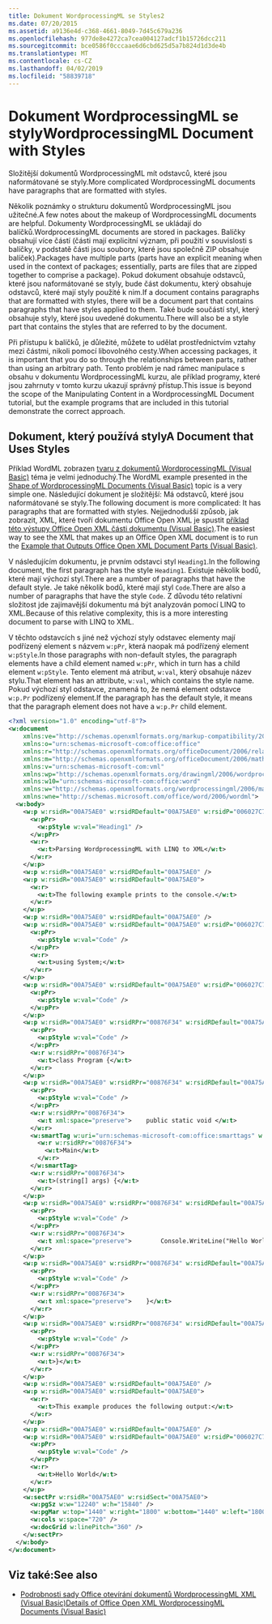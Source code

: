 ```yaml
---
title: Dokument WordprocessingML se Styles2
ms.date: 07/20/2015
ms.assetid: a9136e4d-c368-4661-8049-7d45c679a236
ms.openlocfilehash: 977de8e4272ca7cea004127adcf1b15726dcc211
ms.sourcegitcommit: bce0586f0cccaae6d6cbd625d5a7b824d1d3de4b
ms.translationtype: MT
ms.contentlocale: cs-CZ
ms.lasthandoff: 04/02/2019
ms.locfileid: "58839718"
---
```

# <a name="wordprocessingml-document-with-styles"></a><span data-ttu-id="da3fd-102">Dokument WordprocessingML se styly</span><span class="sxs-lookup"><span data-stu-id="da3fd-102">WordprocessingML Document with Styles</span></span>
<span data-ttu-id="da3fd-103">Složitější dokumentů WordprocessingML mít odstavců, které jsou naformátované se styly.</span><span class="sxs-lookup"><span data-stu-id="da3fd-103">More complicated WordprocessingML documents have paragraphs that are formatted with styles.</span></span>  
  
 <span data-ttu-id="da3fd-104">Několik poznámky o strukturu dokumentů WordprocessingML jsou užitečné.</span><span class="sxs-lookup"><span data-stu-id="da3fd-104">A few notes about the makeup of WordprocessingML documents are helpful.</span></span> <span data-ttu-id="da3fd-105">Dokumenty WordprocessingML se ukládají do balíčků.</span><span class="sxs-lookup"><span data-stu-id="da3fd-105">WordprocessingML documents are stored in packages.</span></span> <span data-ttu-id="da3fd-106">Balíčky obsahují více částí (části mají explicitní význam, při použití v souvislosti s balíčky, v podstatě části jsou soubory, které jsou společně ZIP obsahuje balíček).</span><span class="sxs-lookup"><span data-stu-id="da3fd-106">Packages have multiple parts (parts have an explicit meaning when used in the context of packages; essentially, parts are files that are zipped together to comprise a package).</span></span> <span data-ttu-id="da3fd-107">Pokud dokument obsahuje odstavců, které jsou naformátované se styly, bude část dokumentu, který obsahuje odstavců, které mají styly použité k nim.</span><span class="sxs-lookup"><span data-stu-id="da3fd-107">If a document contains paragraphs that are formatted with styles, there will be a document part that contains paragraphs that have styles applied to them.</span></span> <span data-ttu-id="da3fd-108">Také bude součástí styl, který obsahuje styly, které jsou uvedené dokumentu.</span><span class="sxs-lookup"><span data-stu-id="da3fd-108">There will also be a style part that contains the styles that are referred to by the document.</span></span>  
  
 <span data-ttu-id="da3fd-109">Při přístupu k balíčků, je důležité, můžete to udělat prostřednictvím vztahy mezi částmi, nikoli pomocí libovolného cesty.</span><span class="sxs-lookup"><span data-stu-id="da3fd-109">When accessing packages, it is important that you do so through the relationships between parts, rather than using an arbitrary path.</span></span> <span data-ttu-id="da3fd-110">Tento problém je nad rámec manipulace s obsahu v dokumentu WordprocessingML kurzu, ale příklad programy, které jsou zahrnuty v tomto kurzu ukazují správný přístup.</span><span class="sxs-lookup"><span data-stu-id="da3fd-110">This issue is beyond the scope of the Manipulating Content in a WordprocessingML Document tutorial, but the example programs that are included in this tutorial demonstrate the correct approach.</span></span>  
  
## <a name="a-document-that-uses-styles"></a><span data-ttu-id="da3fd-111">Dokument, který používá styly</span><span class="sxs-lookup"><span data-stu-id="da3fd-111">A Document that Uses Styles</span></span>  
 <span data-ttu-id="da3fd-112">Příklad WordML zobrazen [tvaru z dokumentů WordprocessingML (Visual Basic)](../../../../visual-basic/programming-guide/concepts/linq/shape-of-wordprocessingml-documents.md) téma je velmi jednoduchý.</span><span class="sxs-lookup"><span data-stu-id="da3fd-112">The WordML example presented in the [Shape of WordprocessingML Documents (Visual Basic)](../../../../visual-basic/programming-guide/concepts/linq/shape-of-wordprocessingml-documents.md) topic is a very simple one.</span></span> <span data-ttu-id="da3fd-113">Následující dokument je složitější: Má odstavců, které jsou naformátované se styly.</span><span class="sxs-lookup"><span data-stu-id="da3fd-113">The following document is more complicated: It has paragraphs that are formatted with styles.</span></span> <span data-ttu-id="da3fd-114">Nejjednodušší způsob, jak zobrazit, XML, které tvoří dokumentu Office Open XML je spustit [příklad této výstupy Office Open XML části dokumentu (Visual Basic)](../../../../visual-basic/programming-guide/concepts/linq/example-that-outputs-office-open-xml-document-parts.md).</span><span class="sxs-lookup"><span data-stu-id="da3fd-114">The easiest way to see the XML that makes up an Office Open XML document is to run the [Example that Outputs Office Open XML Document Parts (Visual Basic)](../../../../visual-basic/programming-guide/concepts/linq/example-that-outputs-office-open-xml-document-parts.md).</span></span>  
  
 <span data-ttu-id="da3fd-115">V následujícím dokumentu, je prvním odstavci styl `Heading1`.</span><span class="sxs-lookup"><span data-stu-id="da3fd-115">In the following document, the first paragraph has the style `Heading1`.</span></span> <span data-ttu-id="da3fd-116">Existuje několik bodů, které mají výchozí styl.</span><span class="sxs-lookup"><span data-stu-id="da3fd-116">There are a number of paragraphs that have the default style.</span></span> <span data-ttu-id="da3fd-117">Je také několik bodů, které mají styl `Code`.</span><span class="sxs-lookup"><span data-stu-id="da3fd-117">There are also a number of paragraphs that have the style `Code`.</span></span> <span data-ttu-id="da3fd-118">Z důvodu této relativní složitost jde zajímavější dokumentu má být analyzován pomocí LINQ to XML.</span><span class="sxs-lookup"><span data-stu-id="da3fd-118">Because of this relative complexity, this is a more interesting document to parse with LINQ to XML.</span></span>  
  
 <span data-ttu-id="da3fd-119">V těchto odstavcích s jiné než výchozí styly odstavec elementy mají podřízený element s názvem `w:pPr`, která naopak má podřízený element `w:pStyle`.</span><span class="sxs-lookup"><span data-stu-id="da3fd-119">In those paragraphs with non-default styles, the paragraph elements have a child element named `w:pPr`, which in turn has a child element `w:pStyle`.</span></span> <span data-ttu-id="da3fd-120">Tento element má atribut, `w:val`, který obsahuje název stylu.</span><span class="sxs-lookup"><span data-stu-id="da3fd-120">That element has an attribute, `w:val`, which contains the style name.</span></span> <span data-ttu-id="da3fd-121">Pokud výchozí styl odstavce, znamená to, že nemá element odstavce `w:p.Pr` podřízený element.</span><span class="sxs-lookup"><span data-stu-id="da3fd-121">If the paragraph has the default style, it means that the paragraph element does not have a `w:p.Pr` child element.</span></span>  
  
```xml  
<?xml version="1.0" encoding="utf-8"?>  
<w:document  
    xmlns:ve="http://schemas.openxmlformats.org/markup-compatibility/2006"  
    xmlns:o="urn:schemas-microsoft-com:office:office"  
    xmlns:r="http://schemas.openxmlformats.org/officeDocument/2006/relationships"  
    xmlns:m="http://schemas.openxmlformats.org/officeDocument/2006/math"  
    xmlns:v="urn:schemas-microsoft-com:vml"  
    xmlns:wp="http://schemas.openxmlformats.org/drawingml/2006/wordprocessingDrawing"  
    xmlns:w10="urn:schemas-microsoft-com:office:word"  
    xmlns:w="http://schemas.openxmlformats.org/wordprocessingml/2006/main"  
    xmlns:wne="http://schemas.microsoft.com/office/word/2006/wordml">  
  <w:body>  
    <w:p w:rsidR="00A75AE0" w:rsidRDefault="00A75AE0" w:rsidP="006027C7">  
      <w:pPr>  
        <w:pStyle w:val="Heading1" />  
      </w:pPr>  
      <w:r>  
        <w:t>Parsing WordprocessingML with LINQ to XML</w:t>  
      </w:r>  
    </w:p>  
    <w:p w:rsidR="00A75AE0" w:rsidRDefault="00A75AE0" />  
    <w:p w:rsidR="00A75AE0" w:rsidRDefault="00A75AE0">  
      <w:r>  
        <w:t>The following example prints to the console.</w:t>  
      </w:r>  
    </w:p>  
    <w:p w:rsidR="00A75AE0" w:rsidRDefault="00A75AE0" />  
    <w:p w:rsidR="00A75AE0" w:rsidRDefault="00A75AE0" w:rsidP="006027C7">  
      <w:pPr>  
        <w:pStyle w:val="Code" />  
      </w:pPr>  
      <w:r>  
        <w:t>using System;</w:t>  
      </w:r>  
    </w:p>  
    <w:p w:rsidR="00A75AE0" w:rsidRDefault="00A75AE0" w:rsidP="006027C7">  
      <w:pPr>  
        <w:pStyle w:val="Code" />  
      </w:pPr>  
    </w:p>  
    <w:p w:rsidR="00A75AE0" w:rsidRPr="00876F34" w:rsidRDefault="00A75AE0" w:rsidP="006027C7">  
      <w:pPr>  
        <w:pStyle w:val="Code" />  
      </w:pPr>  
      <w:r w:rsidRPr="00876F34">  
        <w:t>class Program {</w:t>  
      </w:r>  
    </w:p>  
    <w:p w:rsidR="00A75AE0" w:rsidRPr="00876F34" w:rsidRDefault="00A75AE0" w:rsidP="006027C7">  
      <w:pPr>  
        <w:pStyle w:val="Code" />  
      </w:pPr>  
      <w:r w:rsidRPr="00876F34">  
        <w:t xml:space="preserve">    public static void </w:t>  
      </w:r>  
      <w:smartTag w:uri="urn:schemas-microsoft-com:office:smarttags" w:element="place">  
        <w:r w:rsidRPr="00876F34">  
          <w:t>Main</w:t>  
        </w:r>  
      </w:smartTag>  
      <w:r w:rsidRPr="00876F34">  
        <w:t>(string[] args) {</w:t>  
      </w:r>  
    </w:p>  
    <w:p w:rsidR="00A75AE0" w:rsidRPr="00876F34" w:rsidRDefault="00A75AE0" w:rsidP="006027C7">  
      <w:pPr>  
        <w:pStyle w:val="Code" />  
      </w:pPr>  
      <w:r w:rsidRPr="00876F34">  
        <w:t xml:space="preserve">        Console.WriteLine("Hello World");</w:t>  
      </w:r>  
    </w:p>  
    <w:p w:rsidR="00A75AE0" w:rsidRPr="00876F34" w:rsidRDefault="00A75AE0" w:rsidP="006027C7">  
      <w:pPr>  
        <w:pStyle w:val="Code" />  
      </w:pPr>  
      <w:r w:rsidRPr="00876F34">  
        <w:t xml:space="preserve">    }</w:t>  
      </w:r>  
    </w:p>  
    <w:p w:rsidR="00A75AE0" w:rsidRPr="00876F34" w:rsidRDefault="00A75AE0" w:rsidP="006027C7">  
      <w:pPr>  
        <w:pStyle w:val="Code" />  
      </w:pPr>  
      <w:r w:rsidRPr="00876F34">  
        <w:t>}</w:t>  
      </w:r>  
    </w:p>  
    <w:p w:rsidR="00A75AE0" w:rsidRDefault="00A75AE0" />  
    <w:p w:rsidR="00A75AE0" w:rsidRDefault="00A75AE0">  
      <w:r>  
        <w:t>This example produces the following output:</w:t>  
      </w:r>  
    </w:p>  
    <w:p w:rsidR="00A75AE0" w:rsidRDefault="00A75AE0" />  
    <w:p w:rsidR="00A75AE0" w:rsidRDefault="00A75AE0" w:rsidP="006027C7">  
      <w:pPr>  
        <w:pStyle w:val="Code" />  
      </w:pPr>  
      <w:r>  
        <w:t>Hello World</w:t>  
      </w:r>  
    </w:p>  
    <w:sectPr w:rsidR="00A75AE0" w:rsidSect="00A75AE0">  
      <w:pgSz w:w="12240" w:h="15840" />  
      <w:pgMar w:top="1440" w:right="1800" w:bottom="1440" w:left="1800" w:header="720" w:footer="720" w:gutter="0" />  
      <w:cols w:space="720" />  
      <w:docGrid w:linePitch="360" />  
    </w:sectPr>  
  </w:body>  
</w:document>  
```  
  
## <a name="see-also"></a><span data-ttu-id="da3fd-122">Viz také:</span><span class="sxs-lookup"><span data-stu-id="da3fd-122">See also</span></span>

- [<span data-ttu-id="da3fd-123">Podrobnosti sady Office otevírání dokumentů WordprocessingML XML (Visual Basic)</span><span class="sxs-lookup"><span data-stu-id="da3fd-123">Details of Office Open XML WordprocessingML Documents (Visual Basic)</span></span>](../../../../visual-basic/programming-guide/concepts/linq/details-of-office-open-xml-wordprocessingml-documents.md)
